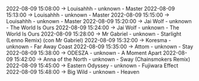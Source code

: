2022-08-09 15:08:00 -> Louisahhh - unknown - Master
2022-08-09 15:13:00 -> Louisahhh - unknown - Master
2022-08-09 15:15:00 -> Louisahhh - unknown - Master
2022-08-09 15:20:00 -> Jai Wolf - unknown - The World Is Ours
2022-08-09 15:24:00 -> Jai Wolf - unknown - The World Is Ours
2022-08-09 15:28:00 -> Mr Gabriel - unknown - Starlight (Lenno Remix) (con Mr Gabriel)
2022-08-09 15:32:00 -> Koresma - unknown - Far Away Coast
2022-08-09 15:35:00 -> Attom - unknown - Stay
2022-08-09 15:38:00 -> ODESZA - unknown - A Moment Apart
2022-08-09 15:42:00 -> Anna of the North - unknown - Sway (Chainsmokers Remix)
2022-08-09 15:45:00 -> Eastern Odyssey - unknown - Fujiwara Effect
2022-08-09 15:48:00 -> Big Wild - unknown - Heaven
